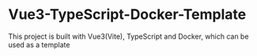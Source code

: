 # Vue3-TypeScript-Docker-Template
This project is built with Vue3(Vite), TypeScript and Docker, which can be used as a template
